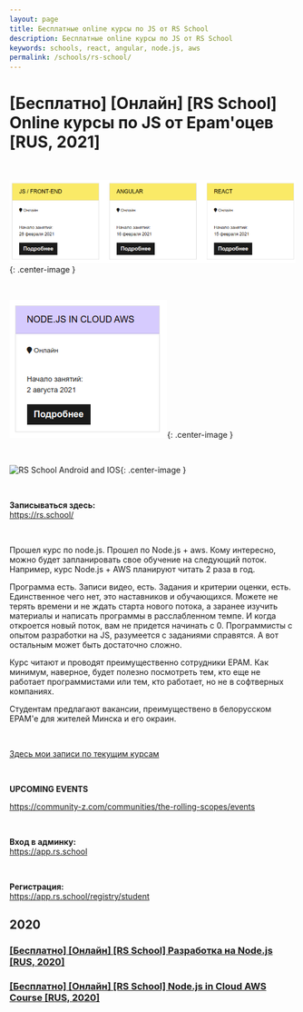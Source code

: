 ```yaml
---
layout: page
title: Бесплатные online курсы по JS от RS School
description: Бесплатные online курсы по JS от RS School
keywords: schools, react, angular, node.js, aws
permalink: /schools/rs-school/
---
```


# [Бесплатно] [Онлайн] [RS School] Online курсы по JS от Epam'оцев [RUS, 2021]

<br/>

![RS School React](/img/rs-school-js.png 'RS School JS'){: .center-image }

<br/>

![RS School Node.js](/img/rs-school-nodejs.png 'RS School Node.js'){: .center-image }

<br/>

![RS School Android and IOS](/img/rs-school-mobile.png 'RS School Android and IOS'){: .center-image }

<br/>

**Записываться здесь:**  
https://rs.school/

<br/>

Прошел курс по node.js. Прошел по Node.js + aws. Кому интересно, можно будет запланировать свое обучение на следующий поток. Например, курс Node.js + AWS планируют читать 2 раза в год.

Программа есть. Записи видео, есть. Задания и критерии оценки, есть. Единственное чего нет, это наставников и обучающихся. Можете не терять времени и не ждать старта нового потока, а заранее изучить материалы и написать программы в расслабленном темпе. И когда откроется новый поток, вам не придется начинать с 0. Программисты с опытом разработки на JS, разумеется с заданиями справятся. А вот остальным может быть достаточно сложно.

Курс читают и проводят преимущественно сотрудники EPAM. Как минимум, наверное, будет полезно посмотреть тем, кто еще не работает программистами или тем, кто работает, но не в софтверных компаниях.

Студентам предлагают вакансии, преимуществено в белорусском EPAM'е для жителей Минска и его окраин.

<br/>

<a href="/schools/rs-school/">Здесь мои записи по текущим курсам</a>

<br/>

**UPCOMING EVENTS**

https://community-z.com/communities/the-rolling-scopes/events

<br/>

**Вход в админку:**  
https://app.rs.school

<br/>

**Регистрация:**  
https://app.rs.school/registry/student

## 2020

### [[Бесплатно] [Онлайн] [RS School] Разработка на Node.js [RUS, 2020]](/schools/rs-school/nodejs/)

### [[Бесплатно] [Онлайн] [RS School] Node.js in Cloud AWS Course [RUS, 2020]](/schools/rs-school/nodejs/aws/)
